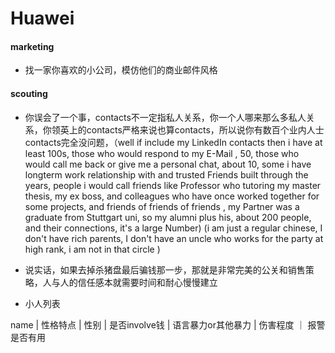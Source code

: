 # Huawei

#### marketing

+ 找一家你喜欢的小公司，模仿他们的商业邮件风格


#### scouting


* 你误会了一个事，contacts不一定指私人关系，你一个人哪来那么多私人关系，你领英上的contacts严格来说也算contacts，所以说你有数百个业内人士contacts完全没问题，（well if include my LinkedIn contacts then i have at least 100s, those who would respond to my E-Mail , 50, those who would call me back or give me a personal chat, about 10, some i have longterm work relationship with and trusted Friends built through the years, people i would call friends like Professor who tutoring my master thesis, my ex boss, and colleagues who have once worked together for some projects, and friends of friends of friends , my Partner was a graduate from Stuttgart uni, so my alumni plus his, about 200 people, and their connections, it's a large Number)
(i am just a regular chinese, I don't have rich parents, I don't have an uncle who works for the party at high rank, i am not in that circle )

* 说实话，如果去掉杀猪盘最后骗钱那一步，那就是非常完美的公关和销售策略，人与人的信任感本就需要时间和耐心慢慢建立



+ 小人列表

name  |   性格特点   | 性别  |  是否involve钱   |   语言暴力or其他暴力   |   伤害程度   ｜  报警是否有用
